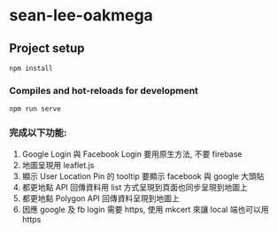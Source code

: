 # sean-lee-oakmega

## Project setup

```
npm install
```

### Compiles and hot-reloads for development

```
npm run serve
```

### 完成以下功能:

1. Google Login 與 Facebook Login 要用原生方法, 不要 firebase
2. 地圖呈現用 leaflet.js
3. 顯示 User Location Pin 的 tooltip 要顯示 facebook 與 google 大頭貼
4. 都更地點 API 回傳資料用 list 方式呈現到頁面也同步呈現到地圖上
5. 都更地點 Polygon API 回傳資料呈現到地圖上
6. 因應 google 及 fb login 需要 https, 使用 mkcert 來讓 local 端也可以用 https
